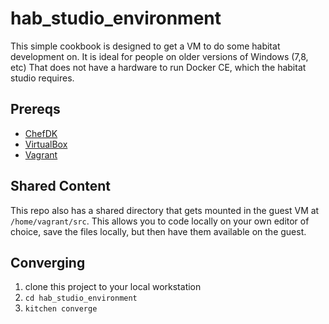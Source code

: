 # hab_studio_environment
This simple cookbook is designed to get a VM to do some habitat development on. It is ideal for people on older versions of Windows (7,8, etc) That does not have a hardware to run Docker CE, which the habitat studio requires.

## Prereqs
- [ChefDK](http://downloads.chef.io/)
- [VirtualBox](https://www.virtualbox.org/wiki/Downloads)
- [Vagrant](https://www.vagrantup.com/)

## Shared Content
This repo also has a shared directory that gets mounted in the guest VM at `/home/vagrant/src`. This allows you to code locally on your own editor of choice, save the files locally, but then have them available on the guest.

## Converging
1. clone this project to your local workstation
2. `cd hab_studio_environment`
3. `kitchen converge`

